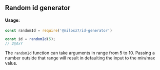 ## Random id generator

#### Usage:

```javascript
const randomId = require('@milosz7/id-generator')

const id = randomId(5);
// 2@AxY
```
The `randomId` function can take arguments in range from 5 to 10. Passing a number outside that range will result in defaulting the input to the min/max value.